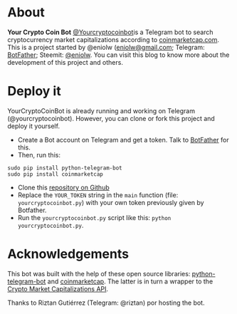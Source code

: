 # About
**Your Crypto Coin Bot** [@Yourcryptocoinbot](https://telegram.me/yourcryptocoinbot)is a Telegram bot to search cryptocurrency market capitalizations according to [coinmarketcap.com](https://coinmarketcap.com). This is a project started by @eniolw (eniolw@gmail.com; Telegram: [BotFather](https://telegram.me/eniolw); Steemit: [@eniolw](https://steemit.com/@eniolw/). You can visit this blog to know more about the development of this project and others.


# Deploy it
YourCryptoCoinBot is already running and working on Telegram (@yourcryptocoinbot). However, you can clone or fork this project and deploy it yourself.

* Create a Bot account on Telegram and get a token. Talk to [BotFather](https://telegram.me/botfather) for this.
* Then, run this:

```
sudo pip install python-telegram-bot
sudo pip install coinmarketcap
```

* Clone this [repository on Github](https://github.com/eniolw/yourcryptocoinbot)
* Replace the `YOUR_TOKEN` string in the `main` function (file: `yourcryptocoinbot.py`) with your own token previously given by Botfather.
* Run the `yourcryptocoinbot.py` script like this: `python yourcryptocoinbot.py`.


# Acknowledgements
This bot was built with the help of these open source libraries: [python-telegram-bot](https://github.com/python-telegram-bot/python-telegram-bot) and [coinmarketcap](https://github.com/barnumbirr/coinmarketcap). The latter is in turn a wrapper to the [Crypto Market Capitalizations API](https://coinmarketcap.com/api/).

Thanks to Riztan Gutiérrez (Telegram:  @riztan) por hosting the bot.
